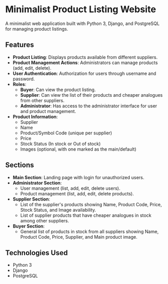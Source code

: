 # Minimalist Product Listing Website

A minimalist web application built with Python 3, Django, and PostgreSQL for managing product listings.

## Features

- **Product Listing**: Displays products available from different suppliers.
- **Product Management Actions**: Administrators can manage products (add, edit, delete).
- **User Authentication**: Authorization for users through username and password.
- **Roles**:
  - **Buyer**: Can view the product listing.
  - **Supplier**: Can view the list of their products and cheaper analogues from other suppliers.
  - **Administrator**: Has access to the administrator interface for user and product management.
- **Product Information**:
  - Supplier
  - Name
  - Product/Symbol Code (unique per supplier)
  - Price
  - Stock Status (In stock or Out of stock)
  - Images (optional, with one marked as the main/default)

## Sections

- **Main Section**: Landing page with login for unauthorized users.
- **Administrator Section**: 
  - User management (list, add, edit, delete users).
  - Product management (list, add, edit, delete products).
- **Supplier Section**: 
  - List of the supplier's products showing Name, Product Code, Price, Stock Status, and Image availability.
  - List of supplier products that have cheaper analogues in stock among other suppliers.
- **Buyer Section**: 
  - General list of products in stock from all suppliers showing Name, Product Code, Price, Supplier, and Main product image.

## Technologies Used

- Python 3
- Django
- PostgreSQL
